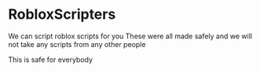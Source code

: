 # RobloxScripters
We can script roblox scripts for you
These were all made safely and we will not take any scripts from any other people

This is safe for everybody
